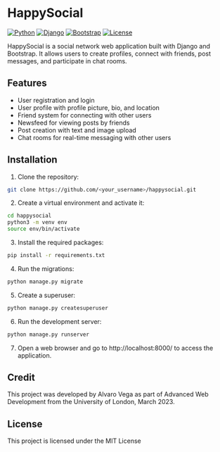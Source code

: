 # HappySocial

[![Python](https://img.shields.io/badge/Python-3.9-blue)](https://www.python.org/downloads/release/python-390/)
[![Django](https://img.shields.io/badge/Django-4.0-green)](https://docs.djangoproject.com/en/3.2/releases/3.2/)
[![Bootstrap](https://img.shields.io/badge/Bootstrap-5.0.0--beta1-purple)](https://getbootstrap.com/docs/5.0/getting-started/introduction/)
[![License](https://img.shields.io/badge/License-MIT-yellow.svg)](https://opensource.org/licenses/MIT)

HappySocial is a social network web application built with Django and Bootstrap. It allows users to create profiles, connect with friends, post messages, and participate in chat rooms.

## Features

- User registration and login
- User profile with profile picture, bio, and location
- Friend system for connecting with other users
- Newsfeed for viewing posts by friends
- Post creation with text and image upload
- Chat rooms for real-time messaging with other users

## Installation

1. Clone the repository:

```bash
git clone https://github.com/<your_username>/happysocial.git
```

2. Create a virtual environment and activate it:

```bash
cd happysocial
python3 -m venv env
source env/bin/activate
```

3. Install the required packages:

```bash
pip install -r requirements.txt
```

4. Run the migrations:
```bash
python manage.py migrate
````

5. Create a superuser:
```bash
python manage.py createsuperuser
```

6. Run the development server:
```bash
python manage.py runserver
```

7. Open a web browser and go to http://localhost:8000/ to access the application.


## Credit
This project was developed by Alvaro Vega as part of Advanced Web Development from the University of London, March 2023.

## License
This project is licensed under the MIT License



